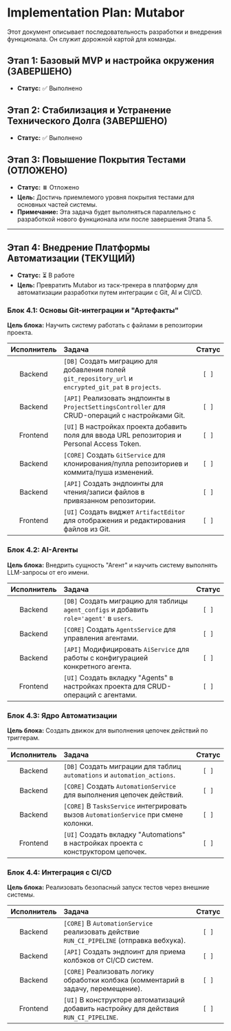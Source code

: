 # Implementation Plan: Mutabor

Этот документ описывает последовательность разработки и внедрения функционала. Он служит дорожной картой для команды.

## Этап 1: Базовый MVP и настройка окружения (ЗАВЕРШЕНО)
- **Статус:** ✅ Выполнено

## Этап 2: Стабилизация и Устранение Технического Долга (ЗАВЕРШЕНО)
- **Статус:** ✅ Выполнено

## Этап 3: Повышение Покрытия Тестами (ОТЛОЖЕНО)
- **Статус:** ⏸️ Отложено
- **Цель:** Достичь приемлемого уровня покрытия тестами для основных частей системы.
- **Примечание:** Эта задача будет выполняться параллельно с разработкой нового функционала или после завершения Этапа 5.

---

## Этап 4: Внедрение Платформы Автоматизации (ТЕКУЩИЙ)
- **Статус:** ⏳ В работе
- **Цель:** Превратить Mutabor из таск-трекера в платформу для автоматизации разработки путем интеграции с Git, AI и CI/CD.

### Блок 4.1: Основы Git-интеграции и "Артефакты"
**Цель блока:** Научить систему работать с файлами в репозитории проекта.

| Исполнитель | Задача                                                                              | Статус |
|:-----------:|:------------------------------------------------------------------------------------|:------:|
|   Backend   | `[DB]` Создать миграцию для добавления полей `git_repository_url` и `encrypted_git_pat` в `projects`. |  `[ ]` |
|   Backend   | `[API]` Реализовать эндпоинты в `ProjectSettingsController` для CRUD-операций с настройками Git.     |  `[ ]` |
|  Frontend   | `[UI]` В настройках проекта добавить поля для ввода URL репозитория и Personal Access Token. |  `[ ]` |
|   Backend   | `[CORE]` Создать `GitService` для клонирования/пулла репозиториев и коммита/пуша изменений. |  `[ ]` |
|   Backend   | `[API]` Создать эндпоинты для чтения/записи файлов в привязанном репозитории.       |  `[ ]` |
|  Frontend   | `[UI]` Создать виджет `ArtifactEditor` для отображения и редактирования файлов из Git.     |  `[ ]` |

### Блок 4.2: AI-Агенты
**Цель блока:** Внедрить сущность "Агент" и научить систему выполнять LLM-запросы от его имени.

| Исполнитель | Задача                                                                              | Статус |
|:-----------:|:------------------------------------------------------------------------------------|:------:|
|   Backend   | `[DB]` Создать миграцию для таблицы `agent_configs` и добавить `role='agent'` в `users`. |  `[ ]` |
|   Backend   | `[CORE]` Создать `AgentsService` для управления агентами.                               |  `[ ]` |
|   Backend   | `[API]` Модифицировать `AiService` для работы с конфигурацией конкретного агента.     |  `[ ]` |
|  Frontend   | `[UI]` Создать вкладку "Agents" в настройках проекта для CRUD-операций с агентами.    |  `[ ]` |

### Блок 4.3: Ядро Автоматизации
**Цель блока:** Создать движок для выполнения цепочек действий по триггерам.

| Исполнитель | Задача                                                                              | Статус |
|:-----------:|:------------------------------------------------------------------------------------|:------:|
|   Backend   | `[DB]` Создать миграции для таблиц `automations` и `automation_actions`.            |  `[ ]` |
|   Backend   | `[CORE]` Создать `AutomationService` для выполнения цепочек действий.                   |  `[ ]` |
|   Backend   | `[CORE]` В `TasksService` интегрировать вызов `AutomationService` при смене колонки.    |  `[ ]` |
|  Frontend   | `[UI]` Создать вкладку "Automations" в настройках проекта с конструктором цепочек.    |  `[ ]` |

### Блок 4.4: Интеграция с CI/CD
**Цель блока:** Реализовать безопасный запуск тестов через внешние системы.

| Исполнитель | Задача                                                                              | Статус |
|:-----------:|:------------------------------------------------------------------------------------|:------:|
|   Backend   | `[CORE]` В `AutomationService` реализовать действие `RUN_CI_PIPELINE` (отправка вебхука). |  `[ ]` |
|   Backend   | `[API]` Создать эндпоинт для приема колбэков от CI/CD систем.                         |  `[ ]` |
|   Backend   | `[CORE]` Реализовать логику обработки колбэка (комментарий в задачу, перемещение).   |  `[ ]` |
|  Frontend   | `[UI]` В конструкторе автоматизаций добавить настройку для действия `RUN_CI_PIPELINE`. |  `[ ]` |
